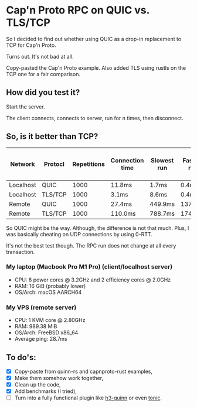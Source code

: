 # Cap'n Proto RPC on QUIC vs. TLS/TCP

So I decided to find out whether using QUIC
as a drop-in replacement to TCP for Cap'n Proto.

Turns out. It's not bad at all.

Copy-pasted the Cap'n Proto example.
Also added TLS using rustls on the TCP one
for a fair comparison.

## How did you test it?

Start the server.

The client connects, connects to server,
run for n times, then disconnect.

## So, is it better than TCP?

| Network   | Protocl | Repetitions | Connection time | Slowest run | Fastest run | Average run | Network round trip average | 
|-----------|---------|-------------|-----------------|-------------|-------------|-------------|----------------------------|
| Localhost | QUIC    | 1000        | 11.8ms          | 1.7ms       | 0.4ms       | 0.5ms       | 0.08ms                     |
| Localhost | TLS/TCP | 1000        | 3.1ms           | 8.6ms       | 0.4ms       | 0.6ms       | 0.1ms                      |
| Remote    | QUIC    | 1000        | 27.4ms          | 449.9ms     | 137.7ms     | 177.0ms     | 29.5ms                     |
| Remote    | TLS/TCP | 1000        | 110.0ms         | 788.7ms     | 174.6ms     | 211.1ms     | 35.7ms                     | 

So QUIC might be the way. Although, the difference is not that much.
Plus, I was basically cheating on UDP connections by using 0-RTT.

It's not the best test though. The RPC run does not change at all every transaction.

### My laptop (Macbook Pro M1 Pro) (client/localhost server)

- CPU: 8 power cores @ 3.2GHz and 2 efficiency cores @ 2.0GHz
- RAM: 16 GiB (probably lower)
- OS/Arch: macOS AARCH64

### My VPS (remote server)

- CPU: 1 KVM core @ 2.80GHz
- RAM: 989.38 MiB
- OS/Arch: FreeBSD x86_64
- Average ping: 28.7ms

## To do's:
- [x] Copy-paste from quinn-rs and capnproto-rust examples,
- [x] Make them somehow work together,
- [x] Clean up the code,
- [x] Add benchmarks (I tried),
- [ ] Turn into a fully functional plugin
  like [h3-quinn](https://github.com/hyperium/h3/tree/master/h3-quinn)
  or even [tonic](https://github.com/hyperium/tonic).